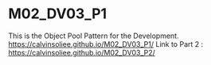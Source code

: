 # M02_DV03_P1
This is the Object Pool Pattern for the Development.
https://calvinsoliee.github.io/M02_DV03_P1/
Link to Part 2 :  https://calvinsoliee.github.io/M02_DV03_P2/
